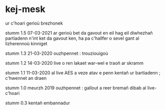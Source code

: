 # kej-mesk
ur c'hoari gerioù brezhonek

stumm 1.5 07-03-2021
ar gerioù bet da gavout en eil hag eil diwhezhañ partiadenn n'int ket da gavout ken, ha pa c'hallfer o sevel gant al lizherennoù kinniget

stumm 1.3 21-03-2020
ouzhpennet : trouziouigoù

stumm 1.2 14-03-2020
live o ren lakaet war-wel e traoñ ar skramm

stumm 1.1 11-03-2020
al live AES a veze atav e penn kentañ ur bartiadenn ; c'hwennet an draen

stumm 1.0 meurzh 2019
ouzhpennet : gallout a reer bremañ dibab al live-c'hoari

stumm 0.3
kentañ embannadur
